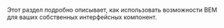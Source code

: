 Этот раздел подробно описывает, как использовать возможности BEM для ваших собственных интерфейсных компонент.

